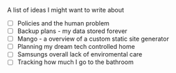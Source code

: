 A list of ideas I might want to write about
* [ ] Policies and the human problem
* [ ] Backup plans - my data stored forever
* [ ] Mango - a overview of a custom static site generator
* [ ] Planning my dream tech controlled home
* [ ] Samsungs overall lack of enviromental care
* [ ] Tracking how much I go to the bathroom
